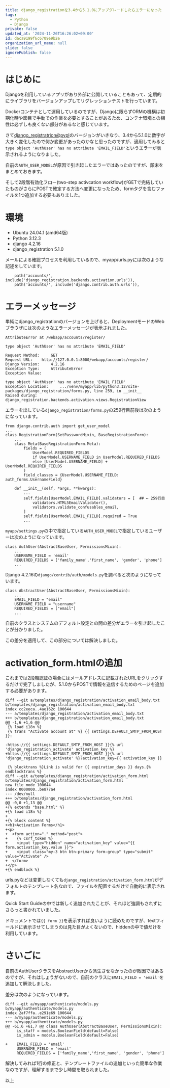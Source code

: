 ```yaml
---
title: django_registrationを3.4から5.1.0にアップグレードしたらエラーになった
tags:
  - Python
  - Django
private: false
updated_at: '2024-11-26T16:26:02+09:00'
id: daca9199f6c6709e9b2e
organization_url_name: null
slide: false
ignorePublish: false
---
```

# はじめに

Djangoを利用しているアプリがあり外部に公開していることもあって、定期的にライブラリをバージョンアップしてリグレッションテストを行っています。

Dockerコンテナとして運用しているのですが、Djangoに限らずORMの機構は初期化時や節目で手動での作業を必要とすることがあるため、コンテナ環境との相性は必ずしも良くない部分があるなと感じています。

さて[django_registratrion@pypI](https://pypi.org/project/django-registration/)のバージョンがいきなり、3.4から5.1.0に数字が大きく変化したので何か変更があったのかなと思ったのですが、適用してみると``type object 'AuthUser' has no attribute 'EMAIL_FIELD'``というエラーが表示されるようになりました。

自前の``AUTH_USER_MODEL``が原因で引き起したエラーではあったのですが、顛末をまとめておきます。

そして2段階有効化フロー(two-step activcation workflow)がGETで完結していたものがさらにPOSTで確定する方法へ変更になったため、formタグを含むファイルを1つ追加する必要もありました。

# 環境

* Ubuntu 24.04.1 (amd64版)
* Python 3.12.3
* django 4.2.16
* django_registration 5.1.0

メールによる確認プロセスを利用しているので、myapp/urls.pyには次のような記述をしています。

```python:
    path('accounts/', include('django_registration.backends.activation.urls')),
    path('accounts/', include('django.contrib.auth.urls')),
```

# エラーメッセージ

単純にdjango_registrationのバージョンを上げると、DeploymentモードのWebブラウザには次のようなエラーメッセージが表示されました。

```text:
AttributeError at /webapp/accounts/register/

type object 'AuthUser' has no attribute 'EMAIL_FIELD'

Request Method: 	GET
Request URL: 	http://127.0.0.1:8000/webapp/accounts/register/
Django Version: 	4.2.16
Exception Type: 	AttributeError
Exception Value: 	

type object 'AuthUser' has no attribute 'EMAIL_FIELD'
Exception Location: 	.../venv/myapp/lib/python3.12/site-packages/django_registration/forms.py, line 259, in __init__
Raised during: 	django_registration.backends.activation.views.RegistrationView
```

エラーを出している``django_registration/forms.py``の259行目前後は次のようになっています。

```python:259行前後
from django.contrib.auth import get_user_model
...
class RegistrationForm(SetPasswordMixin, BaseRegistrationForm):
    ...
    class Meta(BaseRegistrationForm.Meta):
        fields = (
            UserModel.REQUIRED_FIELDS
            if UserModel.USERNAME_FIELD in UserModel.REQUIRED_FIELDS
            else [UserModel.USERNAME_FIELD] + UserModel.REQUIRED_FIELDS
        )
        field_classes = {UserModel.USERNAME_FIELD: auth_forms.UsernameField}

    def __init__(self, *args, **kwargs):
        ...
        self.fields[UserModel.EMAIL_FIELD].validators = [  ## ← 259行目
            validators.HTML5EmailValidator(),
            validators.validate_confusables_email,
        ]
        self.fields[UserModel.EMAIL_FIELD].required = True
        ...
```

``myapp/settings.py``の中で指定している``AUTH_USER_MODEL``で指定しているユーザーは次のようになっています。

```python:自前のUserModelの定義
class AuthUser(AbstractBaseUser, PermissionsMixin):
    ...
    USERNAME_FIELD = 'email'
    REQUIRED_FIELDS = ['family_name','first_name', 'gender', 'phone']
    ...
```

Django 4.2.16の``django/contrib/auth/models.py``を調べると次のようになっています。

```python:django/contrib/auth/models.pyからの抜粋
class AbstractUser(AbstractBaseUser, PermissionsMixin):
    ...
    EMAIL_FIELD = "email"
    USERNAME_FIELD = "username"
    REQUIRED_FIELDS = ["email"]
    ...
```

自前のクラスとシステムのデフォルト設定との間の差分がエラーを引き起したことが分かりました。

この差分を適用して、この部分については解決しました。

# activation_form.htmlの追加

これまでは2段階認証の場合にはメールアドレスに記載されたURLをクリックするだけで完了しましたが、5.1.0からPOSTで情報を送信するためのページを追加する必要があります。

```diff:変更箇所
diff --git a/templates/django_registration/activation_email_body.txt b/templates/django_registration/activation_email_body.txt
index cc2eeca..4ae162c 100644
--- a/templates/django_registration/activation_email_body.txt
+++ b/templates/django_registration/activation_email_body.txt
@@ -1,6 +1,6 @@
 {% load i18n %}
 {% trans "Activate account at" %} {{ settings.DEFAULT_SMTP_FROM_HOST }}:
 
-https://{{ settings.DEFAULT_SMTP_FROM_HOST }}{% url 'django_registration_activate' activation_key %}
+https://{{ settings.DEFAULT_SMTP_FROM_HOST }}{% url 'django_registration_activate' %}?activation_key={{ activation_key }}
 
 {% blocktrans %}Link is valid for {{ expiration_days }} days.{% endblocktrans %}
diff --git a/templates/django_registration/activation_form.html b/templates/django_registration/activation_form.html
new file mode 100644
index 0000000..be877a4
--- /dev/null
+++ b/templates/django_registration/activation_form.html
@@ -0,0 +1,13 @@
+{% extends "base.html" %}
+{% load i18n %}
+
+{% block content %}
+<h1>Activation Forms</h1>
+<p>
+  <form action="." method="post">
+    {% csrf_token %}
+    <input type="hidden" name="activation_key" value="{{ form.activation_key.value }}">
+    <input class="my-3 btn btn-primary form-group" type="submit" value="Activate" />
+  </form>
+</p>
+{% endblock %}
```

urls.pyなどは変更しなくても``django_registration/activation_form.html``がデフォルトのテンプレート名なので、ファイルを配置するだけで自動的に表示されます。

Quick Start Guideの中では新しく追加されたことが、それほど強調もされずにさらっと書かれていました。

ドキュメントでは``{{ form }}``を表示すれば良いように読めたのですが、textフィールドに表示させてしまうのは見た目がよくないので、hiddenの中で値だけを利用しています。

# さいごに

自前のAuthUserクラスをAbstractUserから派生させなかったのが敗因ではあるのですが、それはしょうがないので、自前のクラスに``EMAIL_FIELD = 'email'``を追加して解決しました。

差分は次のようになっています。

```diff:最終的に解決したコードの差分
diff --git a/myapp/authenticate/models.py b/myapp/authenticate/models.py
index 2af7ffa..e291e69 100644
--- a/myapp/authenticate/models.py
+++ b/myapp/authenticate/models.py
@@ -61,6 +61,7 @@ class AuthUser(AbstractBaseUser, PermissionsMixin):
     is_staff = models.BooleanField(default=False)
     is_admin = models.BooleanField(default=False)
                        
+    EMAIL_FIELD = 'email'
     USERNAME_FIELD = 'email'
     REQUIRED_FIELDS = ['family_name','first_name', 'gender', 'phone']
```

解決してみれば1行の修正と、テンプレートファイルの追加といった簡単な作業なのですが、理解するまで少し時間を取られました。

以上
